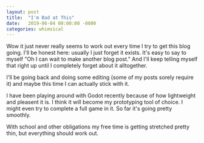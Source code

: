```yaml
---
layout: post
title:  "I'm Bad at This"
date:   2019-06-04 00:00:00 -0800
categories: whimsical
---
```


Wow it just never really seems to work out every time I try to get this blog going. I'll be honest here: usually I just forget it exists. It's easy to say to myself "Oh I can wait to make another blog post." And I'll keep telling myself that right up until I completely forget about it alltogether.

I'll be going back and doing some editing (some of my posts sorely require it) and maybe this time I can actually stick with it.

I have been playing around with Godot recently because of how lightweight and pleasent it is. I think it will become my prototyping tool of choice. I might even try to complete a full game in it. So far it's going pretty smoothly.

With school and other obligations my free time is getting stretched pretty thin, but everything should work out.
